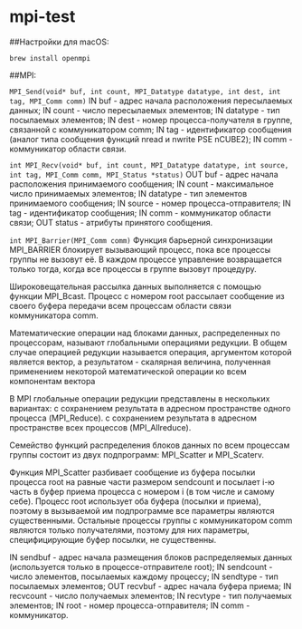 # mpi-test

##Настройки для macOS:

`brew install openmpi`

##MPI:

`MPI_Send(void* buf, int count, MPI_Datatype datatype, int dest, int tag, MPI_Comm comm)`
IN buf	-	адрес начала расположения пересылаемых данных;
IN count	-	число пересылаемых элементов;
IN datatype	-	тип посылаемых элементов;
IN dest	-	номер процесса-получателя в группе, связанной с коммуникатором comm;
IN tag	-	идентификатор сообщения (аналог типа сообщения функций nread и nwrite PSE nCUBE2);
IN comm	-	коммуникатор области связи.


`int MPI_Recv(void* buf, int count, MPI_Datatype datatype, int source, int tag, MPI_Comm comm, MPI_Status *status)`
OUT	buf	-	адрес начала расположения принимаемого сообщения;
IN	count	-	максимальное число принимаемых элементов;
IN	datatype	-	тип элементов принимаемого сообщения;
IN	source	-	номер процесса-отправителя;
IN	tag	-	идентификатор сообщения;
IN	comm	-	коммуникатор области связи;
OUT	status	-	атрибуты принятого сообщения.


`int MPI_Barrier(MPI_Comm comm)`
Функция барьерной синхронизации MPI_BARRIER блокирует вызывающий процесс, пока все процессы группы не вызовут её.
В каждом процессе управление возвращается только тогда, когда все процессы в группе вызовут процедуру.

Широковещательная рассылка данных выполняется с помощью функции MPI_Bcast. Процесс с номером root рассылает сообщение
из своего буфера передачи всем процессам области связи коммуникатора comm.

Математические операции над блоками данных, распределенных по процессорам, называют глобальными операциями редукции.
В общем случае операцией редукции называется операция, аргументом которой является вектор,
а результатом - скалярная величина, полученная применением некоторой математической операции ко всем компонентам вектора

В MPI глобальные операции редукции представлены в нескольких вариантах:
с сохранением результата в адресном пространстве одного процесса (MPI_Reduce).
с сохранением результата в адресном пространстве всех процессов (MPI_Allreduce).


Семейство функций распределения блоков данных по всем процессам группы состоит из двух подпрограмм: MPI_Scatter и MPI_Scaterv.

Функция MPI_Scatter разбивает сообщение из буфера посылки процесса root на равные части размером sendcount и посылает i-ю часть в буфер приема процесса с номером i (в том числе и самому себе). Процесс root использует оба буфера (посылки и приема), поэтому в вызываемой им подпрограмме все параметры являются существенными. Остальные процессы группы с коммуникатором comm являются только получателями, поэтому для них параметры, специфицирующие буфер посылки, не существенны.

IN	sendbuf	-	адрес начала размещения блоков распределяемых данных (используется только в процессе-отправителе root);
IN	sendcount	-	число элементов, посылаемых каждому процессу;
IN	sendtype	-	тип посылаемых элементов;
OUT	recvbuf	-	адрес начала буфера приема;
IN	recvcount	-	число получаемых элементов;
IN	recvtype	-	тип получаемых элементов;
IN	root	-	номер процесса-отправителя;
IN	comm	-	коммуникатор.

